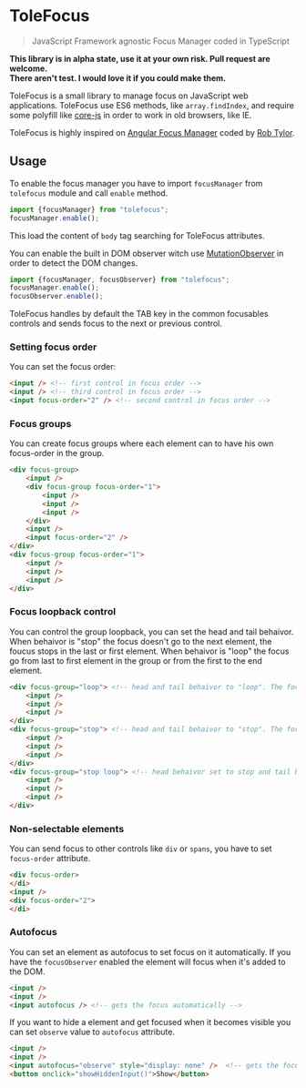 # ToleFocus
> JavaScript Framework agnostic Focus Manager coded in TypeScript

**This library is in alpha state, use it at your own risk. Pull request are welcome.**  
**There aren't test. I would love it if you could make them.**

ToleFocus is a small library to manage focus on JavaScript web applications. ToleFocus use ES6 methods, like `array.findIndex`, and require some polyfill like [core-js](https://github.com/zloirock/core-js) in order to work in old browsers, like IE.

ToleFocus is highly inspired on [Angular Focus Manager](https://github.com/obogo/angular-focusmanager) coded by [Rob Tylor](https://github.com/roboncode).

## Usage

To enable the focus manager you have to import `focusManager` from `tolefocus` module and call `enable` method.

```` javascript
import {focusManager} from "tolefocus";
focusManager.enable();
````

This load the content of `body` tag searching for ToleFocus attributes.

You can enable the built in DOM observer witch use [MutationObserver](https://developer.mozilla.org/es/docs/Web/API/MutationObserver) in order to detect the DOM changes.


```` javascript
import {focusManager, focusObserver} from "tolefocus";
focusManager.enable();
focusObserver.enable();
````

ToleFocus handles by default the TAB key in the common focusables controls and sends focus to the next or previous control.

### Setting focus order

You can set the focus order:

```` html
<input /> <!-- first control in focus order -->
<input /> <!-- third control in focus order -->
<input focus-order="2" /> <!-- second control in focus order -->
````
### Focus groups

You can create focus groups where each element can to have his own focus-order in the group.

```` html
<div focus-group>
    <input />
    <div focus-group focus-order="1">
        <input /> 
        <input /> 
        <input />
    </div>
    <input />
    <input focus-order="2" />
</div>
<div focus-group focus-order="1">
    <input /> 
    <input /> 
    <input />
</div>
````

### Focus loopback control

You can control the group loopback, you can set the head and tail behaivor. When behaivor is "stop" the focus doesn't go to the next element, the foucus stops in the last or first element. When behaivor is "loop" the focus go from last to first element in the group or from the first to the end element.

```` html
<div focus-group="loop"> <!-- head and tail behaivor to "loop". The focus from first to last or reverse. -->
    <input /> 
    <input /> 
    <input />
</div>
<div focus-group="stop"> <!-- head and tail behaivor to "stop". The focus stops in the last or the first element -->
    <input /> 
    <input /> 
    <input />
</div>
<div focus-group="stop loop"> <!-- head behaivor set to stop and tail behaivor is "loop". The focus stops in the first element and will go from the last to the first -->
    <input /> 
    <input /> 
    <input />
</div>
````

### Non-selectable elements

You can send focus to other controls like `div` or `spans`, you have to set `focus-order` attribute.

```` html
<div focus-order>
</di>
<input />
<div focus-order="2">
</di>
````

### Autofocus

You can set an element as autofocus to set focus on it automatically. If you have the `focusObserver` enabled the element will focus when it's added to the DOM.

```` html
<input />
<input />
<input autofocus /> <!-- gets the focus automatically -->
````

If you want to hide a element and get focused when it becomes visible you can set `observe` value to `autofocus` attribute.

```` html
<input />
<input />
<input autofocus="observe" style="display: none" />  <!-- gets the focus automatically when become visible -->
<button onclick="showHiddenInput()">Show</button>
````

